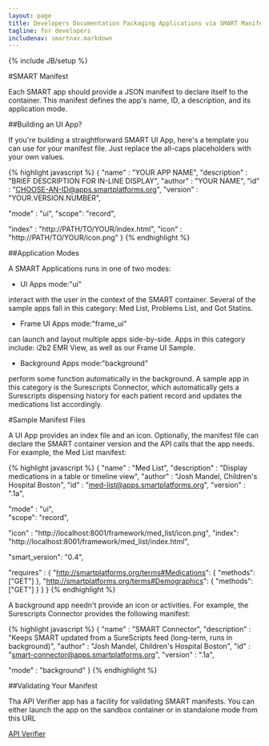 ```yaml
---
layout: page
title: Developers Documentation Packaging Applications via SMART Manifest
tagline: for developers
includenav: smartnav.markdown
---
```

{% include JB/setup %}

<div id="toc"> </div>

#SMART Manifest

Each SMART app should provide a JSON manifest to declare itself to the container. This manifest defines the app's name, ID, a description, and its application mode. 

##Building an UI App?

If you're building a straightforward SMART UI App, here's a template you can use for your manifest file. Just replace the all-caps placeholders with your own values.

{% highlight javascript %}
{
  "name" : "YOUR APP NAME",
  "description" : "BRIEF DESCRIPTION FOR IN-LINE DISPLAY",
  "author" : "YOUR NAME",
  "id" : "CHOOSE-AN-ID@apps.smartplatforms.org",
  "version" : "YOUR.VERSION.NUMBER",

  "mode" : "ui",
  "scope": "record",

  "index" : "http://PATH/TO/YOUR/index.html",
  "icon" : "http://PATH/TO/YOUR/icon.png"
}
{% endhighlight  %}


##Application Modes

A SMART Applications runs in one of two modes:

* UI Apps mode:"ui" 

interact with the user in the context of the SMART container. Several of the sample apps fall in this category: Med List, Problems List, and Got Statins.

* Frame UI Apps mode:"frame_ui" 

can launch and layout multiple apps side-by-side. Apps in this category include: i2b2 EMR View, as well as our Frame UI Sample.

* Background Apps mode:"background" 

perform some function automatically in the background. A sample app in this category is the Surescripts Connector, which automatically gets a Surescripts dispensing history for each patient record and updates the medications list accordingly. 

#Sample Manifest Files

A UI App provides an index file and an icon. Optionally, the manifest file can declare the SMART container version and the API calls that the app needs. For example, the Med List manifest:

{% highlight javascript %}
{
  "name" : "Med List",
  "description" : "Display medications in a table or timeline view",
  "author" : "Josh Mandel, Children's Hospital Boston",
  "id" : "med-list@apps.smartplatforms.org",
  "version" : ".1a",

  "mode" : "ui",    
  "scope": "record",

  "icon" :  "http://localhost:8001/framework/med_list/icon.png",
  "index": "http://localhost:8001/framework/med_list/index.html",

  "smart_version": "0.4",

  "requires" : {
       "http://smartplatforms.org/terms#Medications": {
         "methods": ["GET"]
       },
       "http://smartplatforms.org/terms#Demographics": {
         "methods": ["GET"]
       }
  }
}
{% endhighlight  %}

A background app needn't provide an icon or activities. For example, the Surescripts Connector provides the following manifest:

{% highlight javascript %}
{
  "name" : "SMART Connector",
  "description" : "Keeps SMART updated from a SureScripts feed (long-term, runs in background)",
  "author" : "Josh Mandel, Children's Hospital Boston",
  "id" : "smart-connector@apps.smartplatforms.org",
  "version" : ".1a",

  "mode" : "background"
}
{% endhighlight  %}

##Validating Your Manifest

Tha API Verifier app has a facility for validating SMART manifests. You can either launch the app on the sandbox container or in standalone mode from this URL

[API Verifier](http://apiverifier.smartplatforms.org/smartapp/index.html)

